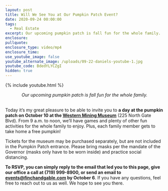 ```yaml
---
layout: post
title: Will We See You at Our Pumpkin Patch Event?
date: 2020-09-24 00:00:00
tags:
  - Real Estate
excerpt: Our upcoming pumpkin patch is fall fun for the whole family.
enclosure:
pullquote:
enclosure_type: video/mp4
enclosure_time:
use_youtube_image: false
youtube_alternate_image: /uploads/09-22-daniels-youtube-1.jpg
youtube_code: BdedYLYCZgI
hidden: true
---
```


{% include youtube.html %}

<center><em>Our upcoming pumpkin patch is fall fun for the whole family.</em></center>

<br>Today it’s my great pleasure to be able to invite you to **a day at the pumpkin patch on October 10 at the <u><a target="_blank" rel="noopener" href="https://goo.gl/maps/rEhmsiT4yBast3Ks6">Western Mining Museum</a></u>** (225 North Gate Blvd). From 9 a.m. to noon, we’ll have games and plenty of other fun activities for the whole family to enjoy. Plus, each family member gets to take home a free pumpkin\!

Tickets for the museum may be purchased separately, but are not included in the Pumpkin Patch entrance. Please bring masks per the mandate of the Governor (masks only have to be worn inside) and practice social distancing.

**To RSVP, you can simply reply to the email that led you to this page, give our office a call at (719) 999-8900, or send an email to <u><a href="mailto:events@finchandgable.com">events@finchandgable.com</a></u> by October 6**. If you have any questions, feel free to reach out to us as well. We hope to see you there.